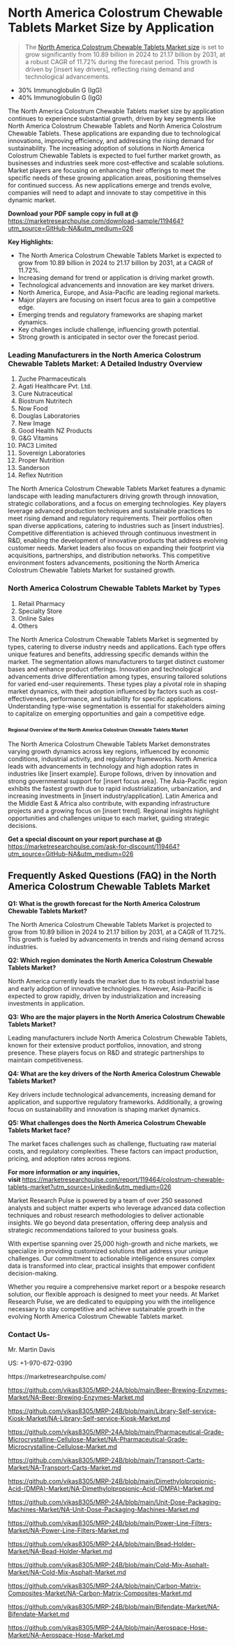 
<h1>North America Colostrum Chewable Tablets Market&nbsp;Size by Application</h1><blockquote><p>The <a href="https://marketresearchpulse.com/download-sample/119464?utm_source=GitHub-NA&amp;utm_medium=026">North America Colostrum Chewable Tablets Market size</a> is set to grow significantly from 10.89 billion in 2024 to 21.17 billion by 2031, at a robust CAGR of 11.72% during the forecast period. This growth is driven by [insert key drivers], reflecting rising demand and technological advancements.</p></blockquote><ul><li>30% Immunoglobulin G (IgG)<li> 40% Immunoglobulin G (IgG)</li></ul><p>The North America Colostrum Chewable Tablets market size by application continues to experience substantial growth, driven by key segments like North America Colostrum Chewable Tablets and North America Colostrum Chewable Tablets. These applications are expanding due to technological innovations, improving efficiency, and addressing the rising demand for sustainability. The increasing adoption of solutions in North America Colostrum Chewable Tablets is expected to fuel further market growth, as businesses and industries seek more cost-effective and scalable solutions. Market players are focusing on enhancing their offerings to meet the specific needs of these growing application areas, positioning themselves for continued success. As new applications emerge and trends evolve, companies will need to adapt and innovate to stay competitive in this dynamic market.</p><p><strong>Download your PDF sample copy in full at @ </strong><a href="https://marketresearchpulse.com/download-sample/119464?utm_source=GitHub-NA&amp;utm_medium=026">https://marketresearchpulse.com/download-sample/119464?utm_source=GitHub-NA&amp;utm_medium=026</a></p><p><strong>Key Highlights: </strong></p><ul><li>The North America Colostrum Chewable Tablets Market is expected to grow from 10.89 billion in 2024 to 21.17 billion by 2031, at a CAGR of 11.72%.</li><li>Increasing demand for trend or application is driving market growth.</li><li>Technological advancements and innovation are key market drivers.</li><li>North America, Europe, and Asia-Pacific are leading regional markets.</li><li>Major players are focusing on insert focus area to gain a competitive edge.</li><li>Emerging trends and regulatory frameworks are shaping market dynamics.</li><li>Key challenges include challenge, influencing growth potential.</li><li>Strong growth is anticipated in sector over the forecast period.</li></ul><h3>Leading Manufacturers in the North America Colostrum Chewable Tablets Market: A Detailed Industry Overview</h3><ol><li>Zuche Pharmaceuticals</li><li>Agati Healthcare Pvt. Ltd.</li><li>Cure Nutraceutical</li><li>Biostrum Nutritech</li><li>Now Food</li><li>Douglas Laboratories</li><li>New Image</li><li>Good Health NZ Products</li><li>G&G Vitamins</li><li>PAC3 Limited</li><li>Sovereign Laboratories</li><li>Proper Nutrition</li><li>Sanderson</li><li>Reflex Nutrition</li></ol><div class="flex max-w-full flex-col flex-grow"><div class="min-h-8 text-message flex w-full flex-col items-end gap-2 whitespace-normal break-words [.text-message+&amp;]:mt-5" dir="auto" data-message-author-role="assistant" data-message-id="fd8432e4-4910-450d-b182-61b7bfb0a01f" data-message-model-slug="gpt-4o"><div class="flex w-full flex-col gap-1 empty:hidden first:pt-[3px]"><div class="markdown prose w-full break-words dark:prose-invert light"><p>The North America Colostrum Chewable Tablets Market features a dynamic landscape with leading manufacturers driving growth through innovation, strategic collaborations, and a focus on emerging technologies. Key players leverage advanced production techniques and sustainable practices to meet rising demand and regulatory requirements. Their portfolios often span diverse applications, catering to industries such as [insert industries]. Competitive differentiation is achieved through continuous investment in R&amp;D, enabling the development of innovative products that address evolving customer needs. Market leaders also focus on expanding their footprint via acquisitions, partnerships, and distribution networks. This competitive environment fosters advancements, positioning the North America Colostrum Chewable Tablets Market for sustained growth.</p></div></div></div></div><h3>North America Colostrum Chewable Tablets Market by Types</h3><ol><li>Retail Pharmacy<li> Specialty Store<li> Online Sales<li> Others</li></ol><div class="flex max-w-full flex-col flex-grow"><div class="min-h-8 text-message flex w-full flex-col items-end gap-2 whitespace-normal break-words [.text-message+&amp;]:mt-5" dir="auto" data-message-author-role="assistant" data-message-id="084470be-0bb7-4664-bddf-5156b4f41249" data-message-model-slug="gpt-4o-mini"><div class="flex w-full flex-col gap-1 empty:hidden first:pt-[3px]"><div class="markdown prose w-full break-words dark:prose-invert light"><p>The North America Colostrum Chewable Tablets Market is segmented by types, catering to diverse industry needs and applications. Each type offers unique features and benefits, addressing specific demands within the market. The segmentation allows manufacturers to target distinct customer bases and enhance product offerings. Innovation and technological advancements drive differentiation among types, ensuring tailored solutions for varied end-user requirements. These types play a pivotal role in shaping market dynamics, with their adoption influenced by factors such as cost-effectiveness, performance, and suitability for specific applications. Understanding type-wise segmentation is essential for stakeholders aiming to capitalize on emerging opportunities and gain a competitive edge.</p></div></div></div></div><h3><span style="font-size: 11px;">Regional Overview of the North America Colostrum Chewable Tablets Market</span></h3><div class="flex max-w-full flex-col flex-grow"><div class="min-h-8 text-message flex w-full flex-col items-end gap-2 whitespace-normal break-words [.text-message+&amp;]:mt-5" dir="auto" data-message-author-role="assistant" data-message-id="e9038762-ce64-4e30-91c9-9bd413514231" data-message-model-slug="gpt-4o-mini"><div class="flex w-full flex-col gap-1 empty:hidden first:pt-[3px]"><div class="markdown prose w-full break-words dark:prose-invert light"><p>The North America Colostrum Chewable Tablets Market demonstrates varying growth dynamics across key regions, influenced by economic conditions, industrial activity, and regulatory frameworks. North America leads with advancements in technology and high adoption rates in industries like [insert example]. Europe follows, driven by innovation and strong governmental support for [insert focus area]. The Asia-Pacific region exhibits the fastest growth due to rapid industrialization, urbanization, and increasing investments in [insert industry/application]. Latin America and the Middle East &amp; Africa also contribute, with expanding infrastructure projects and a growing focus on [insert trend]. Regional insights highlight opportunities and challenges unique to each market, guiding strategic decisions.</p></div></div></div></div><p><strong>Get a special discount on your report purchase at @ </strong><a href="https://marketresearchpulse.com/ask-for-discount/119464?utm_source=GitHub-NA&amp;utm_medium=026">https://marketresearchpulse.com/ask-for-discount/119464?utm_source=GitHub-NA&amp;utm_medium=026</a></p><h2>Frequently Asked Questions (FAQ) in the North America Colostrum Chewable Tablets Market</h2><p><strong>Q1: What is the growth forecast for the North America Colostrum Chewable Tablets Market?</strong></p><p>The North America Colostrum Chewable Tablets Market is projected to grow from 10.89 billion in 2024 to 21.17 billion by 2031, at a CAGR of 11.72%. This growth is fueled by advancements in trends and rising demand across industries.</p><p><strong>Q2: Which region dominates the North America Colostrum Chewable Tablets Market?</strong></p><p>North America currently leads the market due to its robust industrial base and early adoption of innovative technologies. However, Asia-Pacific is expected to grow rapidly, driven by industrialization and increasing investments in application.</p><p><strong>Q3: Who are the major players in the North America Colostrum Chewable Tablets Market?</strong></p><p>Leading manufacturers include North America Colostrum Chewable Tablets, known for their extensive product portfolios, innovation, and strong presence. These players focus on R&amp;D and strategic partnerships to maintain competitiveness.</p><p><strong>Q4: What are the key drivers of the North America Colostrum Chewable Tablets Market?</strong></p><p>Key drivers include technological advancements, increasing demand for application, and supportive regulatory frameworks. Additionally, a growing focus on sustainability and innovation is shaping market dynamics.</p><p><strong>Q5: What challenges does the North America Colostrum Chewable Tablets Market face?</strong></p><p>The market faces challenges such as challenge, fluctuating raw material costs, and regulatory complexities. These factors can impact production, pricing, and adoption rates across regions.</p><p><strong>For more information or any inquiries, visit&nbsp;</strong><a href="https://marketresearchpulse.com/report/119464/colostrum-chewable-tablets-market?utm_source=Linkedin&utm_medium=026">https://marketresearchpulse.com/report/119464/colostrum-chewable-tablets-market?utm_source=Linkedin&utm_medium=026</a></p><p>Market Research Pulse is powered by a team of over 250 seasoned analysts and subject matter experts who leverage advanced data collection techniques and robust research methodologies to deliver actionable insights. We go beyond data presentation, offering deep analysis and strategic recommendations tailored to your business goals.</p><p>With expertise spanning over 25,000 high-growth and niche markets, we specialize in providing customized solutions that address your unique challenges. Our commitment to actionable intelligence ensures complex data is transformed into clear, practical insights that empower confident decision-making.</p><p>Whether you require a comprehensive market report or a bespoke research solution, our flexible approach is designed to meet your needs. At Market Research Pulse, we are dedicated to equipping you with the intelligence necessary to stay competitive and achieve sustainable growth in the evolving North America Colostrum Chewable Tablets market.</p><h3><strong>Contact Us-</strong></h3><p>Mr. Martin Davis</p><p>US: +1-970-672-0390</p><p>https://marketresearchpulse.com/</p><p><a href="https://github.com/vikas8305/MRP-24A/blob/main/Beer-Brewing-Enzymes-Market/NA-Beer-Brewing-Enzymes-Market.md">https://github.com/vikas8305/MRP-24A/blob/main/Beer-Brewing-Enzymes-Market/NA-Beer-Brewing-Enzymes-Market.md</a></p><p><a href="https://github.com/vikas8305/MRP-24B/blob/main/Library-Self-service-Kiosk-Market/NA-Library-Self-service-Kiosk-Market.md">https://github.com/vikas8305/MRP-24B/blob/main/Library-Self-service-Kiosk-Market/NA-Library-Self-service-Kiosk-Market.md</a></p><p><a href="https://github.com/vikas8305/MRP-24A/blob/main/Pharmaceutical-Grade-Microcrystalline-Cellulose-Market/NA-Pharmaceutical-Grade-Microcrystalline-Cellulose-Market.md">https://github.com/vikas8305/MRP-24A/blob/main/Pharmaceutical-Grade-Microcrystalline-Cellulose-Market/NA-Pharmaceutical-Grade-Microcrystalline-Cellulose-Market.md</a></p><p><a href="https://github.com/vikas8305/MRP-24B/blob/main/Transport-Carts-Market/NA-Transport-Carts-Market.md">https://github.com/vikas8305/MRP-24B/blob/main/Transport-Carts-Market/NA-Transport-Carts-Market.md</a></p><p><a href="https://github.com/vikas8305/MRP-24B/blob/main/Dimethylolpropionic-Acid-(DMPA)-Market/NA-Dimethylolpropionic-Acid-(DMPA)-Market.md">https://github.com/vikas8305/MRP-24B/blob/main/Dimethylolpropionic-Acid-(DMPA)-Market/NA-Dimethylolpropionic-Acid-(DMPA)-Market.md</a></p><p><a href="https://github.com/vikas8305/MRP-24A/blob/main/Unit-Dose-Packaging-Machines-Market/NA-Unit-Dose-Packaging-Machines-Market.md">https://github.com/vikas8305/MRP-24A/blob/main/Unit-Dose-Packaging-Machines-Market/NA-Unit-Dose-Packaging-Machines-Market.md</a></p><p><a href="https://github.com/vikas8305/MRP-24B/blob/main/Power-Line-Filters-Market/NA-Power-Line-Filters-Market.md">https://github.com/vikas8305/MRP-24B/blob/main/Power-Line-Filters-Market/NA-Power-Line-Filters-Market.md</a></p><p><a href="https://github.com/vikas8305/MRP-24A/blob/main/Bead-Holder-Market/NA-Bead-Holder-Market.md">https://github.com/vikas8305/MRP-24A/blob/main/Bead-Holder-Market/NA-Bead-Holder-Market.md</a></p><p><a href="https://github.com/vikas8305/MRP-24B/blob/main/Cold-Mix-Asphalt-Market/NA-Cold-Mix-Asphalt-Market.md">https://github.com/vikas8305/MRP-24B/blob/main/Cold-Mix-Asphalt-Market/NA-Cold-Mix-Asphalt-Market.md</a></p><p><a href="https://github.com/vikas8305/MRP-24A/blob/main/Carbon-Matrix-Composites-Market/NA-Carbon-Matrix-Composites-Market.md">https://github.com/vikas8305/MRP-24A/blob/main/Carbon-Matrix-Composites-Market/NA-Carbon-Matrix-Composites-Market.md</a></p><p><a href="https://github.com/vikas8305/MRP-24B/blob/main/Bifendate-Market/NA-Bifendate-Market.md">https://github.com/vikas8305/MRP-24B/blob/main/Bifendate-Market/NA-Bifendate-Market.md</a></p><p><a href="https://github.com/vikas8305/MRP-24A/blob/main/Aerospace-Hose-Market/NA-Aerospace-Hose-Market.md">https://github.com/vikas8305/MRP-24A/blob/main/Aerospace-Hose-Market/NA-Aerospace-Hose-Market.md</a></p>
